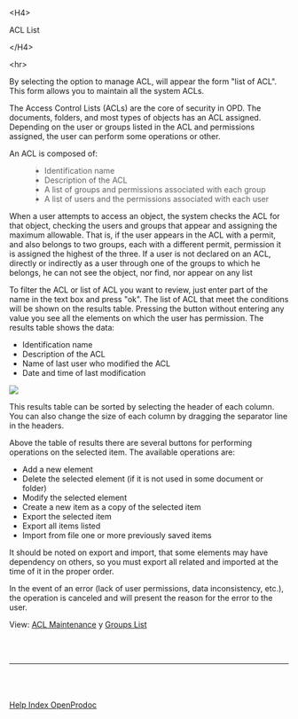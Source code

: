 

&lt;H4&gt;

ACL List

&lt;/H4&gt;



&lt;hr&gt;


<p>By selecting the option to manage ACL, will appear the form "list of ACL". This form allows you to maintain all the system ACLs.</p>
<p>The Access Control Lists (ACLs) are the core of security in OPD. The documents, folders, and most types of objects has an ACL assigned. Depending on the user or groups listed in the ACL and permissions assigned, the user can perform some operations or other.</p>
<p>An ACL is composed of:</p>
<ul>
<blockquote><li>Identification name</li>
<li>Description of the ACL</li>
<li>A list of groups and permissions associated with each group</li>
<li>A list of users and the permissions associated with each user</li>
</ul>
<p>When a user attempts to access an object, the system checks the ACL for that object, checking the users and groups that appear and assigning the maximum allowable. That is, if the user appears in the ACL with a permit, and also belongs to two groups, each with a different permit, permission it is assigned the highest of the three. If a user is not declared on an ACL, directly or indirectly as a user through one of the groups to which he belongs, he can not see the object, nor find, nor appear on any list</p>
<p>To filter the ACL or list of ACL you want to review, just enter part of the name in the text box and press "ok". The list of ACL that meet the conditions will be shown on the results table. Pressing the button without entering any value you see all the elements on which the user has permission. The results table shows the data:</p>
<ul>
<li>Identification name</li>
<li>Description of the ACL</li>
<li>Name of last user who modified the ACL</li>
<li>Date and time of last modification</li>
</ul>
<p> <img src='http://dl.dropbox.com/u/49603479/OpenProdoc/EN/Img/ListACL.jpg' /> </p>
<p>This results table can be sorted by selecting the header of each column. You can also change the size of each column by dragging the separator line in the headers.</p>
<p>Above the table of results there are several buttons for performing operations on the selected item. The available operations are:</p>
<ul>
<li>Add a new element</li>
<li>Delete the selected element (if it is not used in some document or folder)</li>
<li>Modify the selected element</li>
<li>Create a new item as a copy of the selected item</li>
<li>Export the selected item</li>
<li>Export all items listed</li>
<li>Import from file one or more previously saved items</li>
</ul>
<p>It should be noted on export and import, that some elements may have dependency on others, so you must export all related and imported at the time of it in the proper order.</p>
<p>In the event of an error (lack of user permissions, data inconsistency, etc.), the operation is canceled and will present the reason for the error to the user.</p>
<p>View: <a href='EN_MantACL.md'>ACL Maintenance</a> y <a href='EN_ListGroups.md'>Groups List</a></p>
<br>
<br>
<hr><br>
<br>
<br>
<a href='EN_HelpIndex.md'>Help Index OpenProdoc</a>